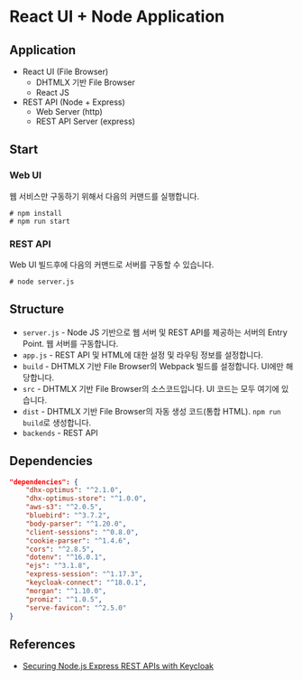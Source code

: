 # React UI + Node Application

## Application

* React UI (File Browser)
  * DHTMLX 기반 File Browser
  * React JS
* REST API (Node + Express)
  * Web Server (http)
  * REST API Server (express)

## Start

### Web UI

웹 서비스만 구동하기 위해서 다음의 커맨드를 실행합니다.

```
# npm install
# npm run start
```

### REST API

Web UI 빌드후에 다음의 커맨드로 서버를 구동할 수 있습니다.

```
# node server.js
```

## Structure

* `server.js` - Node JS 기반으로 웹 서버 및 REST API를 제공하는 서버의 Entry Point. 웹 서버를 구동합니다.
* `app.js` - REST API 및 HTML에 대한 설정 및 라우팅 정보를 설정합니다.
* `build` - DHTMLX 기반 File Browser의 Webpack 빌드를 설정합니다. UI에만 해당합니다.
* `src` - DHTMLX 기반 File Browser의 소스코드입니다. UI 코드는 모두 여기에 있습니다.
* `dist` - DHTMLX 기반 File Browser의 자동 생성 코드(통합 HTML). `npm run build`로 생성합니다.
* `backends` - REST API

## Dependencies

```json
"dependencies": {
    "dhx-optimus": "^2.1.0",
    "dhx-optimus-store": "^1.0.0",
    "aws-s3": "^2.0.5",
    "bluebird": "^3.7.2",
    "body-parser": "^1.20.0",
    "client-sessions": "^0.8.0",
    "cookie-parser": "^1.4.6",
    "cors": "^2.8.5",
    "dotenv": "^16.0.1",
    "ejs": "^3.1.8",
    "express-session": "^1.17.3",
    "keycloak-connect": "^18.0.1",
    "morgan": "^1.10.0",
    "promiz": "^1.0.5",
    "serve-favicon": "^2.5.0"
}
```

## References

* [Securing Node.js Express REST APIs with Keycloak](https://medium.com/devops-dudes/securing-node-js-express-rest-apis-with-keycloak-a4946083be51)
